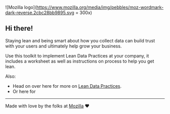![Mozilla logo](https://www.mozilla.org/media/img/pebbles/moz-wordmark-dark-reverse.2cbc28bb9895.svg = 300x)

## Hi there!

Staying lean and being smart about how you collect data can build trust with your users and ultimately help grow your business.

Use this toolkit to implement Lean Data Practices at your company, it includes a worksheet as well as instructions on process to help you get lean.

Also: 
+ Head on over here for more on [Lean Data Practices](https://www.mozilla.org/en-US/about/policy/lean-data/).
+ Or here for 
---

Made with love by the folks at [Mozilla](https://www.mozilla.org/) ❤️